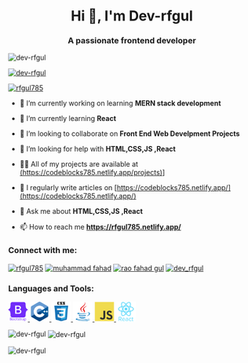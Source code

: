 <h1 align="center">Hi 👋, I'm Dev-rfgul</h1>
<h3 align="center">A passionate frontend developer </h3>

<p align="left"> <img src="https://komarev.com/ghpvc/?username=dev-rfgul&label=Profile%20views&color=0e75b6&style=flat" alt="dev-rfgul" /> </p>

<p align="left"> <a href="https://github.com/ryo-ma/github-profile-trophy"><img src="https://github-profile-trophy.vercel.app/?username=dev-rfgul" alt="dev-rfgul" /></a> </p>

<p align="left"> <a href="https://twitter.com/rfgul785" target="blank"><img src="https://img.shields.io/twitter/follow/rfgul785?logo=twitter&style=for-the-badge" alt="rfgul785" /></a> </p>

- 🔭 I’m currently working on learning **MERN stack development**

- 🌱 I’m currently learning **React**

- 👯 I’m looking to collaborate on **Front End Web Develpment Projects**

- 🤝 I’m looking for help with **HTML,CSS,JS ,React**

- 👨‍💻 All of my projects are available at [(https://codeblocks785.netlify.app/projects)](https://codeblocks785.netlify.app/projects)]

- 📝 I regularly write articles on [https://codeblocks785.netlify.app/](https://codeblocks785.netlify.app/)

- 💬 Ask me about **HTML,CSS,JS ,React**

- 📫 How to reach me **https://rfgul785.netlify.app/**

<h3 align="left">Connect with me:</h3>
<p align="left">
<a href="https://twitter.com/rf_gul785" target="blank"><img align="center" src="https://raw.githubusercontent.com/rahuldkjain/github-profile-readme-generator/master/src/images/icons/Social/twitter.svg" alt="rfgul785" height="30" width="40" /></a>
<a href="https://www.linkedin.com/in/muhammad-fahad-a08538293/" target="_blank"><img align="center" src="https://raw.githubusercontent.com/rahuldkjain/github-profile-readme-generator/master/src/images/icons/Social/linked-in-alt.svg" alt="muhammad fahad" height="30" width="40" /></a>
<a href="https://fb.com/rao fahad gul" target="blank"><img align="center" src="https://raw.githubusercontent.com/rahuldkjain/github-profile-readme-generator/master/src/images/icons/Social/facebook.svg" alt="rao fahad gul" height="30" width="40" /></a>
<a href="https://instagram.com/dev_rfgul" target="blank"><img align="center" src="https://raw.githubusercontent.com/rahuldkjain/github-profile-readme-generator/master/src/images/icons/Social/instagram.svg" alt="dev_rfgul" height="30" width="40" /></a>
</p>

<h3 align="left">Languages and Tools:</h3>
<p align="left"> <a href="https://getbootstrap.com" target="_blank" rel="noreferrer"> <img src="https://raw.githubusercontent.com/devicons/devicon/master/icons/bootstrap/bootstrap-plain-wordmark.svg" alt="bootstrap" width="40" height="40"/> </a> <a href="https://www.w3schools.com/cpp/" target="_blank" rel="noreferrer"> <img src="https://raw.githubusercontent.com/devicons/devicon/master/icons/cplusplus/cplusplus-original.svg" alt="cplusplus" width="40" height="40"/> </a> <a href="https://www.w3schools.com/css/" target="_blank" rel="noreferrer"> <img src="https://raw.githubusercontent.com/devicons/devicon/master/icons/css3/css3-original-wordmark.svg" alt="css3" width="40" height="40"/> </a> <a href="https://www.java.com" target="_blank" rel="noreferrer"> <img src="https://raw.githubusercontent.com/devicons/devicon/master/icons/java/java-original.svg" alt="java" width="40" height="40"/> </a> <a href="https://developer.mozilla.org/en-US/docs/Web/JavaScript" target="_blank" rel="noreferrer"> <img src="https://raw.githubusercontent.com/devicons/devicon/master/icons/javascript/javascript-original.svg" alt="javascript" width="40" height="40"/> </a> <a href="https://reactjs.org/" target="_blank" rel="noreferrer"> <img src="https://raw.githubusercontent.com/devicons/devicon/master/icons/react/react-original-wordmark.svg" alt="react" width="40" height="40"/> </a> </p>

<p><img align="left" src="https://github-readme-stats.vercel.app/api/top-langs?username=dev-rfgul&show_icons=true&locale=en&layout=compact" alt="dev-rfgul" /></p>

<p>&nbsp;<img align="center" src="https://github-readme-stats.vercel.app/api?username=dev-rfgul&show_icons=true&locale=en" alt="dev-rfgul" /></p>

<p><img align="center" src="https://github-readme-streak-stats.herokuapp.com/?user=dev-rfgul&" alt="dev-rfgul" /></p>
